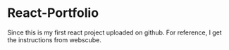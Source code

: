 # React-Portfolio
Since this is my first react project uploaded on github.
For reference, I get the instructions from webscube.
